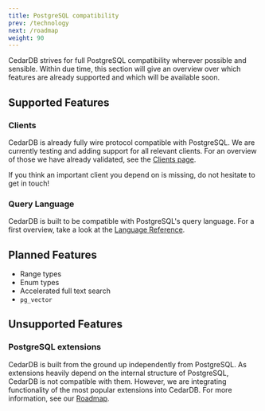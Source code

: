 ```yaml
---
title: PostgreSQL compatibility
prev: /technology
next: /roadmap
weight: 90
---
```


CedarDB strives for full PostgreSQL compatibility wherever possible and sensible.
Within due time, this section will give an overview over which features are already supported and which will be available soon.


## Supported Features

### Clients

CedarDB is already fully wire protocol compatible with PostgreSQL. We are currently testing and adding support for all relevant clients.
For an overview of those we have already validated, see the [Clients page](../clients).

If you think an important client you depend on is missing, do not hesitate to get in touch!

### Query Language

CedarDB is built to be compatible with PostgreSQL's query language. For a first overview, take a look at the [Language Reference](../references).

## Planned Features

* Range types
* Enum types
* Accelerated full text search
* `pg_vector`

## Unsupported Features

### PostgreSQL extensions
CedarDB is built from the ground up independently from PostgreSQL.
As extensions heavily depend on the internal structure of PostgreSQL, CedarDB is not compatible with them.
However, we are integrating functionality of the most popular extensions into CedarDB.
For more information, see our [Roadmap](../roadmap).